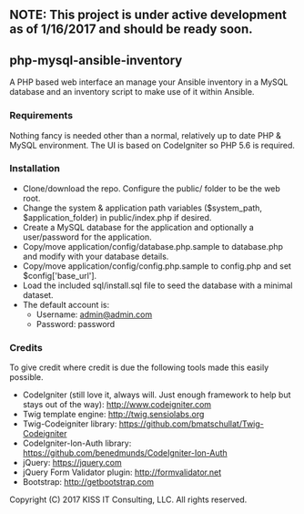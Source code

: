 
## NOTE: This project is under active development as of 1/16/2017 and should be ready soon.

## php-mysql-ansible-inventory

A PHP based web interface an manage your Ansible inventory in a MySQL database and an inventory script to make use of it within Ansible.

### Requirements

Nothing fancy is needed other than a normal, relatively up to date PHP & MySQL environment.  The UI is based on CodeIgniter so PHP 5.6 is required.

### Installation

* Clone/download the repo.  Configure the public/ folder to be the web root.
* Change the system & application path variables ($system_path, $application_folder) in public/index.php if desired.
* Create a MySQL database for the application and optionally a user/password for the application.
* Copy/move application/config/database.php.sample to database.php and modify with your database details.
* Copy/move application/config/config.php.sample to config.php and set $config['base_url'].
* Load the included sql/install.sql file to seed the database with a minimal dataset.
* The default account is:
  * Username: admin@admin.com 
  * Password: password

### Credits

To give credit where credit is due the following tools made this easily possible.

* CodeIgniter (still love it, always will.  Just enough framework to help but stays out of the way): http://www.codeigniter.com
* Twig template engine: http://twig.sensiolabs.org
* Twig-Codeigniter library: https://github.com/bmatschullat/Twig-Codeigniter
* CodeIgniter-Ion-Auth library: https://github.com/benedmunds/CodeIgniter-Ion-Auth
* jQuery: https://jquery.com
* jQuery Form Validator plugin: http://formvalidator.net
* Bootstrap: http://getbootstrap.com


Copyright (C) 2017 KISS IT Consulting, LLC.  All rights reserved.